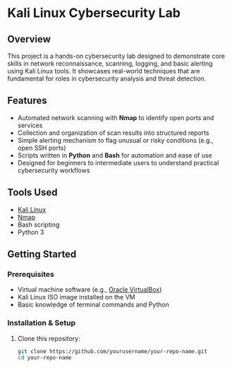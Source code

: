 # Kali Linux Cybersecurity Lab

## Overview
This project is a hands-on cybersecurity lab designed to demonstrate core skills in network reconnaissance, scanning, logging, and basic alerting using Kali Linux tools. It showcases real-world techniques that are fundamental for roles in cybersecurity analysis and threat detection.

## Features
- Automated network scanning with **Nmap** to identify open ports and services
- Collection and organization of scan results into structured reports
- Simple alerting mechanism to flag unusual or risky conditions (e.g., open SSH ports)
- Scripts written in **Python** and **Bash** for automation and ease of use
- Designed for beginners to intermediate users to understand practical cybersecurity workflows

## Tools Used
- [Kali Linux](https://www.kali.org/)
- [Nmap](https://nmap.org/)
- Bash scripting
- Python 3

## Getting Started

### Prerequisites
- Virtual machine software (e.g., [Oracle VirtualBox](https://www.virtualbox.org/))
- Kali Linux ISO image installed on the VM
- Basic knowledge of terminal commands and Python

### Installation & Setup
1. Clone this repository:
   ```bash
   git clone https://github.com/yourusername/your-repo-name.git
   cd your-repo-name
